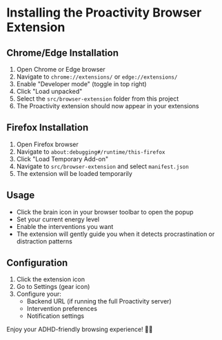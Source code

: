 # Installing the Proactivity Browser Extension

## Chrome/Edge Installation

1. Open Chrome or Edge browser
2. Navigate to `chrome://extensions/` or `edge://extensions/`
3. Enable "Developer mode" (toggle in top right)
4. Click "Load unpacked"
5. Select the `src/browser-extension` folder from this project
6. The Proactivity extension should now appear in your extensions

## Firefox Installation

1. Open Firefox browser
2. Navigate to `about:debugging#/runtime/this-firefox`
3. Click "Load Temporary Add-on"
4. Navigate to `src/browser-extension` and select `manifest.json`
5. The extension will be loaded temporarily

## Usage

- Click the brain icon in your browser toolbar to open the popup
- Set your current energy level
- Enable the interventions you want
- The extension will gently guide you when it detects procrastination or distraction patterns

## Configuration

1. Click the extension icon
2. Go to Settings (gear icon)
3. Configure your:
   - Backend URL (if running the full Proactivity server)
   - Intervention preferences
   - Notification settings

Enjoy your ADHD-friendly browsing experience! 🧠✨
